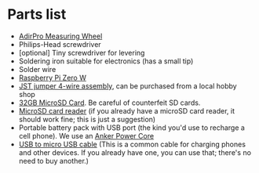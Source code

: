 
# Parts list

- [AdirPro Measuring Wheel](https://www.amazon.com/AdirPro-Distance-Measuring-Commercial-Feet-Inch/dp/B0156WY3SG)
- Philips-Head screwdriver
- [optional] Tiny screwdriver for levering
- Soldering iron suitable for electronics (has a small tip)
- Solder wire
- [Raspberry Pi Zero W](https://www.adafruit.com/product/3400)
- [JST jumper 4-wire assembly](https://www.sparkfun.com/products/9916), can be purchased from a local hobby shop
- [32GB MicroSD Card](https://www.amazon.com/gp/product/B06XWN9Q99/). Be careful of counterfeit SD cards.
- [MicroSD card reader](https://www.amazon.com/gp/product/B00OJ5WBUE/) (if you already have a microSD card reader, it should work fine; this is just a suggestion)
- Portable battery pack with USB port (the kind you'd use to recharge a cell phone). We use an [Anker Power Core](https://www.amazon.com/Portable-Charger-Anker-PowerCore-20100mAh/dp/B00X5RV14Y/ref=sr_1_3?keywords=anker+battery+pack&qid=1585267755&refinements=p_89%3AAnker&rnid=2528832011&sr=8-3)
- [USB to micro USB cable](https://www.amazon.com/Micro-USB-to-Cable/dp/B004GETLY2) (This is a common cable for charging phones and other devices. If you already have one, you can use that; there's no need to buy another.)
